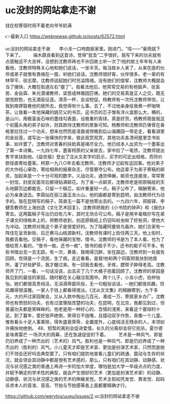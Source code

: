 # uc没封的网站拿走不谢
钱在校寄宿时用不着老向爷爷奶满

👉最新入口 https://webnewse.github.io/posts/62572.html

uc没封的网站拿走不谢　　李小龙一口吻跑抵家里。刚进门，“哇——”豪雨就下下来了。
　　端木蕻良看到这首诗，觉得"犹及"二字很好。我写下来的功夫就有点感触这不大吉祥，没想到沈教师再也不许回故土听一次了!他的故土年年有人来看他，沈教师特殊关心地和她们说话，一坐半天。每当故乡人来了，从来在座的伙伴或弟子就惟有畏缩在一面，听她们说话。沈教师很好客，伙伴很多。老一辈的有林宰平、徐志摩。沈教师说起她们时充溢情绪。没有她们的提挈，沈教师大概就会当了捕快，大概在街道左右"瘪了"。我看法他后，他常常交易的有杨振声、张奚若、金岳霖、朱光潜诸教师，梁思成林徽因匹俦。她们的交易真是正人之交，既无朋党颜色，也无酒饭征逐。清茶一杯，会谈短促。杨教师有一次托沈教师带信，让我到南锣鼓巷他的居所去，我觉得有什么事。去了，不过他亲身给我煮一杯咖啡茶，让我看一本他保藏的姚茫父的书页。这书页的芯子惟有洋火盒那么大，横的，是山川，用极富金石味的墨线勾表面，设极重的青绿，真是好货。杨教师周旋我这个初露头角的弟子如许，则其款待沈教师的景象可知。杨教师和沈教师匹俦曾在香格里拉住过一个功夫，想来也然而是凌晨或傍晚到后山谐趣园一带走走，看看湖里的金丝莲，或写出一张痛快的字来，彼此观赏观赏，其他功夫各清闲屋里念书处事，如许罢了。沈教师对青春的扶助真是竭尽全力。他已经本人出资为一个墨客出了第一本诗集。一九四七年，墨客柯原的父亲故去，家中拉了一笔债，沈教师提出售字来扶助他。《益世报》登出了沈从文卖字的启示，买字的可定出规格，而将价款径直寄给墨客。柯原一九八○年去看沈教师，沈教师才记起有这回事。他对弟子的大作经心窜改，寄给相熟的报章杂志，尽管篡夺公布。他这辈子为弟子寄稿的邮资，加起来是一个十分可观的数字。义战功夫，通货伸展，邮资也连接涨，常常寄一封信，封皮反面背后都得贴满邮花。为了省一点邮资，沈教师老是把原稿纸的天头地脚页边都裁去，只留一个稿芯，如许重量轻一点。稿子公布了，稿酬寄来，他必为亲身送去。李霖灿在丽江画玉龙火山，他的画都是寄到昆明，由沈教师代为动手的。我在昆明写的稿子，简直无一篇不是他寄出去的。一九四六年，郑振铎、李健吾教师在上海创造《文化艺术回复》，沈教师把我的《小书院的钟声》和《报仇》寄去。这两篇稿子写出仍旧有几年，其时无场合可公布。稿子是用羊毫楷抄写在弟子课文的绿格本上的，郑教师收到，创造原稿纸上仍旧叫蛀虫蛀了好些洞，使他大为冲动。沈教师对我这个弟子是很爱好的。为了隐藏阿曼铁鸟轰炸，她们合家有一阵住在呈贡新街，后迁赛马山桃源新村。沈教师有课时上街住两三天。他上街时，我都去看他。交稿子，看他保藏的宝物，借书。沈教师的书是为了本人看，也为了借给旁人看的。"借书一痴，还书一痴"，借书的痴子不少，还书的痴子可不多。有些书借出去一去无踪。有一次，黄昏，我喝得沉醉，坐在路边，沈教师到一处报告回顾，觉得是一个流民，生了病，走近看看，是我!他和两个同窗把我扶到他居所，灌了好些酽茶，我才醒过来。有一回我去看他，牙疼，腮帮子肿得老高。沈教师开了门，一看，一句话没说，出去买了几个大橘子抱着回顾了。沈教师的家园是我见到的最佳的家园，随时都在关心融洽氛围中。两个儿子，小龙小虎，伯仲怡怡。她们都很高贵纯洁，无涓滴卑鄙风俗，无一句粗俗谈话，--她们都很风趣，但风趣得很温雅。一家人于钱上都看得很淡。《沈从文文集》的稿酬寄到，九千多元，大约开过家园聚会，又从入款中掏出几百元，凑成一万，寄抵家乡办厂。沈教师也有愤怒的功夫，也有过度懊恼苦楚的功夫，在昆明，在北京，我都见到过，但普遍功夫都是笑眯眯的。他老是用一种好心的、含情的浅笑，来看这个寰球的十足。到了暮年，爱好放声绝倒，笑得合不拢嘴，且摆动双手作势，真像一个儿童。惟有看头十足人事乘除，得失盛衰荣辱，全置度外，心底纯洁无残余的人，本领如许痛快地绝倒。
	48、短暂的离别会促进爱情，长久的分离却会将它扼杀。夏尔德圣埃弗雷芒
	一场洪大的雨幕，还在急遽促促的下着。
　　艺术是一种风气、即是仍旧养成了一种杰出的（艺术的）风气。胜利也是一种风气、即是仍旧养成了一种杰出的（胜利的）风气。小儿童天才即是艺术家、更加是扮演艺术家，只然而是她们不领会还好吗去典型罢了。只有咱们提防地查看儿童们的疏通、震动与生存的状况，就会领会其动静中都是很有艺术感的，那么，只有咱们在其动静、动静感、状况与状况感之类的普通上再进一步的加大举度，哪怕是加大学一年级点点的力度，并赋予确定的学术性的典型，就会产生很好的艺术（更加是扮演艺术家）的动静、动静感、状况与状况感之类的艺术的伸展发觉。艺术主假如凭发觉、靠发觉、起码诉求本人的音准、音高、节拍与节拍感等各上面都要精确才行。

https://github.com/werytos/uueu/issues/2
uc没封的网站拿走不谢
